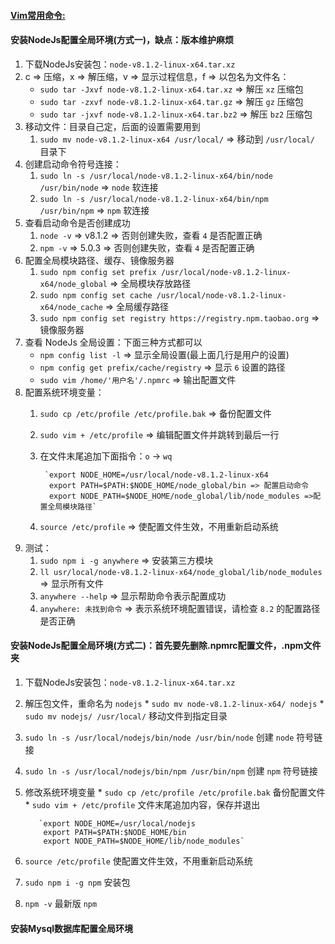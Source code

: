 ####  [Vim常用命令:](https://github.com/luoleiself/summary/blob/master/ubuntu/vim)
#### 安装NodeJs配置全局环境(方式一)，缺点：版本维护麻烦
  1. 下载NodeJs安装包：`node-v8.1.2-linux-x64.tar.xz` 
  2. c => 压缩，x => 解压缩，v => 显示过程信息，f => 以包名为文件名：
      * `sudo tar -Jxvf node-v8.1.2-linux-x64.tar.xz` => 解压 `xz` 压缩包    
      * `sudo tar -zxvf node-v8.1.2-linux-x64.tar.gz` => 解压 `gz` 压缩包
      * `sudo tar -jxvf node-v8.1.2-linux-x64.tar.bz2` => 解压 `bz2` 压缩包
  3. 移动文件：目录自己定，后面的设置需要用到
      1. `sudo mv node-v8.1.2-linux-x64 /usr/local/` => 移动到 `/usr/local/` 目录下
  4. 创建启动命令符号连接：
      1. `sudo ln -s /usr/local/node-v8.1.2-linux-x64/bin/node /usr/bin/node` => `node` 软连接 
      2. `sudo ln -s /usr/local/node-v8.1.2-linux-x64/bin/npm /usr/bin/npm` => `npm` 软连接
  5. 查看启动命令是否创建成功 
      1. `node -v` => v8.1.2 => 否则创建失败，查看 `4` 是否配置正确 
      2. `npm -v` => 5.0.3 => 否则创建失败，查看 `4` 是否配置正确 
  6. 配置全局模块路径、缓存、镜像服务器
      1. `sudo npm config set prefix /usr/local/node-v8.1.2-linux-x64/node_global` => 全局模块存放路径
      2. `sudo npm config set cache /usr/local/node-v8.1.2-linux-x64/node_cache` => 全局缓存路径
      3. `sudo npm config set registry https://registry.npm.taobao.org` => 镜像服务器
  7. 查看 NodeJs 全局设置：下面三种方式都可以
      * `npm config list -l` => 显示全局设置(最上面几行是用户的设置)
      * `npm config get prefix/cache/registry` => 显示 `6` 设置的路径
      * `sudo vim /home/'用户名'/.npmrc` => 输出配置文件
  8. 配置系统环境变量：
      1. `sudo cp /etc/profile /etc/profile.bak` => 备份配置文件
      2. `sudo vim + /etc/profile` => 编辑配置文件并跳转到最后一行
        1. 在文件末尾追加下面指令：`o` -> `wq`
        
                `export NODE_HOME=/usr/local/node-v8.1.2-linux-x64
                 export PATH=$PATH:$NODE_HOME/node_global/bin => 配置启动命令
                 export NODE_PATH=$NODE_HOME/node_global/lib/node_modules =>配置全局模块路径`
      3. `source /etc/profile` => 使配置文件生效，不用重新启动系统
  9. 测试：
      1. `sudo npm i -g anywhere` => 安装第三方模块
      2. `ll usr/local/node-v8.1.2-linux-x64/node_global/lib/node_modules` => 显示所有文件
      3. `anywhere --help` => 显示帮助命令表示配置成功
      4. `anywhere: 未找到命令` => 表示系统环境配置错误，请检查 `8.2` 的配置路径是否正确
#### 安装NodeJs配置全局环境(方式二)：首先要先删除.npmrc配置文件，.npm文件夹
  1. 下载NodeJs安装包：`node-v8.1.2-linux-x64.tar.xz`
  2. 解压包文件，重命名为 `nodejs`
    * `sudo mv node-v8.1.2-linux-x64/ nodejs`
    * `sudo mv nodejs/ /usr/local/` 移动文件到指定目录
  3. `sudo ln -s /usr/local/nodejs/bin/node /usr/bin/node` 创建 `node` 符号链接
  4. `sudo ln -s /usr/local/nodejs/bin/npm /usr/bin/npm` 创建 `npm` 符号链接
  5. 修改系统环境变量
    * `sudo cp /etc/profile /etc/profile.bak` 备份配置文件
    * `sudo vim + /etc/profile` 文件末尾追加内容，保存并退出
        
            `export NODE_HOME=/usr/local/nodejs
             export PATH=$PATH:$NODE_HOME/bin
             export NODE_PATH=$NODE_HOME/lib/node_modules`
  6. `source /etc/profile` 使配置文件生效，不用重新启动系统 
  7. `sudo npm i -g npm` 安装包
  8. `npm -v` 最新版 `npm` 
#### 安装Mysql数据库配置全局环境
